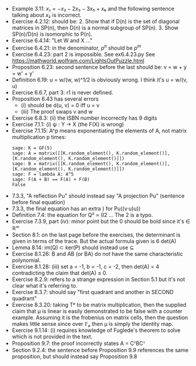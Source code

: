 * Example 3.11: $x₁ = -x₂ - 2x₃ - 3x₅ + x₆$ and the following sentence
  talking about $x₂$ is incorrect.
* Exercise 4.2.12: should be:
    2. Show that if D(n) is the set of diagonal matrices in SP(n), then D(n) is a normal subgroup of SP(n). 
    3. Show SP(n)/D(n) is isomorphic to P(n). 
* Exercise 6.4.14: "Let W and X ..."
* Exercise 6.4.21: in the denominator, $p^n$ should be $p^m$
* Exercise 6.4.23: part 2 is impossible. See ex6.4.23.py
  See https://mathworld.wolfram.com/LightsOutPuzzle.html
* Proposition 6.23: second sentence before the last should be: v = w + y = w' + y'
* Definition 6.19: u = w/(w, w)^1/2 is obviously wrong. I think it's u = w/(v, u)
* Exercise 6.6.7, part 3: r1 is never defined.
* Proposition 6.43 has several errors
    * (i) should be d(u, v) = 0 iff u = v
    * (iii) The proof swaps v and w
* Exercise 6.8.3: (ii) the ISBN number incorrectly has 9 digits
* Exercise 7.1.1: (i) ψ : Y → X (the F(X) is wrong)
* Exercise 7.1.15: A^p means exponentiating the elements of A, not matrix multiplication p times:
    ```
    sage: K = GF(5)
    sage: A = matrix([[K.random_element(), K.random_element()], [K.random_element(), K.random_element()]])
    sage: B = matrix([[K.random_element(), K.random_element()], [K.random_element(), K.random_element()]])
    sage: F = lambda A: A^5
    sage: F(A + B) == F(A) + F(B)
    False
    ```
* 7.3.3, "A reflection Pu" should instead say "A projection Pu" (sentence before final equation)
* 7.3.3, the final equation has an extra ) for Pu((v·u)u))
* Definition 7.4: the equation for Q² = (I2 ... The 2 is a typo.
* Exercise 7.3.9, part (iv): minor point but the 0 should be bold since it's ∈ ℝᵐ
* Section 8.1: on the last page before the exercises, the determinant is given in terms of the trace. But the actual formula given is 6 det(A)
* Lemma 8.14: im(Q) ⊂ ker(P) should instead use ⊆
* Exercise 8.1.26: B and AB (or BA) do not have the same characteristic polynomial.
* Exercise 8.1.28: (iii) set a = -1, b = -1, c = -2, then det(A) = 4 contradicting the claim that det(A) ≤ 0.
* Exercise 8.2.9: refers to a strange expression in Section 5.1 but it's not clear what it's referring to.
* Exercise 8.3.7: should say "first quadrant and another in SECOND quadrant"
* Exercise 8.3.20: taking Tᵖ to be matrix multiplication, then the supplied claim that μ is linear is easily demonstrated to be false with a counter example. Assuming it is the frobenius on matrix cells, then the question makes little sense since over 𝔽ₚ then μ is simply the identity map.
* Exercise 9.1.14: (i) requires knowledge of Fuglede's theorem to solve which is not provided in the text.
* Proposition 9.7: the proof incorrectly states A = CᵀBCᵀ
* Section 9.2.4: the sentence before Proposition 9.9 references the same proposition, but should instead say Proposition 9.8

